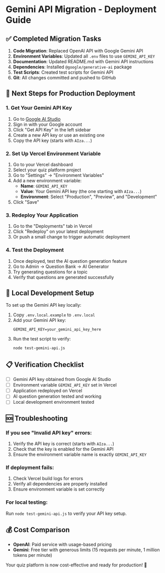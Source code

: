 # Gemini API Migration - Deployment Guide

## ✅ Completed Migration Tasks

1. **Code Migration**: Replaced OpenAI API with Google Gemini API
2. **Environment Variables**: Updated all `.env` files to use `GEMINI_API_KEY`
3. **Documentation**: Updated README.md with Gemini API instructions
4. **Dependencies**: Installed `@google/generative-ai` package
5. **Test Scripts**: Created test scripts for Gemini API
6. **Git**: All changes committed and pushed to GitHub

## 🚀 Next Steps for Production Deployment

### 1. Get Your Gemini API Key

1. Go to [Google AI Studio](https://aistudio.google.com/)
2. Sign in with your Google account
3. Click "Get API Key" in the left sidebar
4. Create a new API key or use an existing one
5. Copy the API key (starts with `AIza...`)

### 2. Set Up Vercel Environment Variable

1. Go to your Vercel dashboard
2. Select your quiz platform project
3. Go to "Settings" → "Environment Variables"
4. Add a new environment variable:
   - **Name**: `GEMINI_API_KEY`
   - **Value**: Your Gemini API key (the one starting with `AIza...`)
   - **Environment**: Select "Production", "Preview", and "Development"
5. Click "Save"

### 3. Redeploy Your Application

1. Go to the "Deployments" tab in Vercel
2. Click "Redeploy" on your latest deployment
3. Or push a small change to trigger automatic deployment

### 4. Test the Deployment

1. Once deployed, test the AI question generation feature
2. Go to Admin → Question Bank → AI Generator
3. Try generating questions for a topic
4. Verify that questions are generated successfully

## 🔧 Local Development Setup

To set up the Gemini API key locally:

1. Copy `.env.local.example` to `.env.local`
2. Add your Gemini API key:
   ```
   GEMINI_API_KEY=your_gemini_api_key_here
   ```
3. Run the test script to verify:
   ```bash
   node test-gemini-api.js
   ```

## 📋 Verification Checklist

- [ ] Gemini API key obtained from Google AI Studio
- [ ] Environment variable `GEMINI_API_KEY` set in Vercel
- [ ] Application redeployed on Vercel
- [ ] AI question generation tested and working
- [ ] Local development environment tested

## 🆘 Troubleshooting

### If you see "Invalid API key" errors:
1. Verify the API key is correct (starts with `AIza...`)
2. Check that the key is enabled for the Gemini API
3. Ensure the environment variable name is exactly `GEMINI_API_KEY`

### If deployment fails:
1. Check Vercel build logs for errors
2. Verify all dependencies are properly installed
3. Ensure environment variable is set correctly

### For local testing:
Run `node test-gemini-api.js` to verify your API key setup.

## 💰 Cost Comparison

- **OpenAI**: Paid service with usage-based pricing
- **Gemini**: Free tier with generous limits (15 requests per minute, 1 million tokens per minute)

Your quiz platform is now cost-effective and ready for production! 🎉
